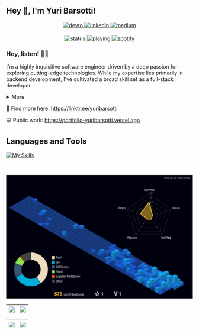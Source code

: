 ## Hey 👋, I'm Yuri Barsotti!  
  

<div align="center">
<a href="https://dev.to/ybarsotti" target="_blank">
<img src=https://img.shields.io/badge/dev.to-%2308090A.svg?&style=for-the-badge&logo=dev.to&logoColor=white alt=devto style="margin-bottom: 5px;" />
</a>
<a href="https://linkedin.com/in/yuribarsotti" target="_blank">
<img src=https://img.shields.io/badge/linkedin-%231E77B5.svg?&style=for-the-badge&logo=linkedin&logoColor=white alt=linkedin style="margin-bottom: 5px;" />
</a>
<a href="https://medium.com/@yuribarsotti" target="_blank">
<img src=https://img.shields.io/badge/medium-%23292929.svg?&style=for-the-badge&logo=medium&logoColor=white alt=medium style="margin-bottom: 5px;" />
</a>  
</div>  

<div align="center">
  
![status](https://nocache.advaith.workers.dev?url=https://img.shields.io/endpoint?url=https://dev.discordprofiles.me/api/badge/status/139183315071533056?simple=true)
![playing](https://nocache.advaith.workers.dev?url=https://img.shields.io/endpoint?url=https://dev.discordprofiles.me/api/badge/playing/139183315071533056)
[![spotify](https://nocache.advaith.workers.dev?url=https://img.shields.io/endpoint?url=https://dev.discordprofiles.me/api/badge/spotify/139183315071533056)](https://dev.discordprofiles.me/openspotify/139183315071533056)

</div>  

### Hey, listen! 🧚🏼
I'm a highly inquisitive software engineer driven by a deep passion for exploring cutting-edge technologies. While my expertise lies primarily in backend development, I've cultivated a broad skill set as a full-stack developer.

<details>
  <summary>More</summary>
  <p>Beyond my professional pursuits, I immerse myself in creative hobbies such as game development using Godot and honing my skills in pixel art. I'm currently focused on mastering GoLang to expand my programming repertoire.</p>
  <p>Outside of tech, I'm an avid coffee enthusiast with a fully equipped setup. I balance my love for staying active through weightlifting, Muay Thai, MMA, and beach tennis. I'm also an e-racing enthusiast and soon-to-be drummer, with a rekindled interest in guitar playing. When I'm not coding or engaging in sports, you'll find me cruising the city on my motorcycle, appreciating clean air, and reconnecting with nature. I'm also a dedicated Final Fantasy fan and former League of Legends player, always up for a gaming session.</p>
</details>

🔗 Find more here: https://linktr.ee/yuribarsotti

💻 Public work: https://portfolio-yuribarsotti.vercel.app
<br/>  

## Languages and Tools  
[![My Skills](https://skillicons.dev/icons?i=css,js,react,nextjs,html,jest,ts,mysql,nestjs,neovim,mongodb,redis,rabbitmq,nodejs,kafka,graphql,django,python,go,nginx,kubernetes,docker,aws,gcp,terraform,solidity,postgres,notion,godot,fastapi,astro&perline=16)](https://yuribarsotti.tech)

<br/>  

![](./profile-3d-contrib/profile-night-view.svg)

| ![](http://github-profile-summary-cards.vercel.app/api/cards/profile-details?username=ybarsotti&theme=date_night) | ![](http://github-profile-summary-cards.vercel.app/api/cards/repos-per-language?username=ybarsotti&theme=date_night) |
|---|---|

| ![](http://github-profile-summary-cards.vercel.app/api/cards/productive-time?username=ybarsotti&theme=date_night&utcOffset=-3) | ![](http://github-profile-summary-cards.vercel.app/api/cards/most-commit-language?username=ybarsotti&theme=date_night) |
|---|---|

